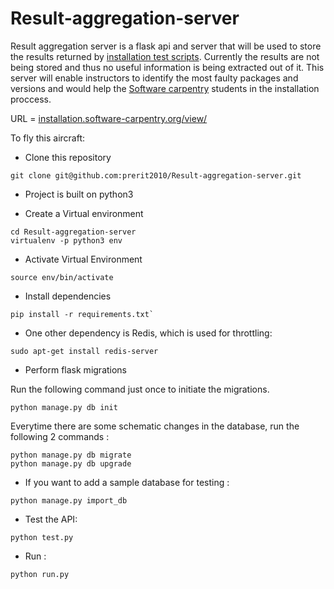 # Result-aggregation-server

Result aggregation server is a flask api and server that will be used to store the results returned by [installation test scripts](https://github.com/wking/swc-setup-installation-test). Currently the results are not being stored and thus no useful information is being extracted out of it.
This server will enable instructors to identify the most faulty packages and versions and would help the [Software carpentry](http://software-carpentry.org/) students in the installation proccess.

URL = [installation.software-carpentry.org/view/](http://installation.software-carpentry.org/view/)

To fly this aircraft:

* Clone this repository
```
git clone git@github.com:prerit2010/Result-aggregation-server.git
```
* Project is built on python3

* Create a Virtual environment
```
cd Result-aggregation-server
virtualenv -p python3 env
```
* Activate Virtual Environment
```
source env/bin/activate
```
* Install dependencies
```
pip install -r requirements.txt`
```
* One other dependency is Redis, which is used for throttling:
```
sudo apt-get install redis-server
```

* Perform flask migrations

Run the following command just once to initiate the migrations.
```
python manage.py db init
```
Everytime there are some schematic changes in the database, run the following 2 commands :

```
python manage.py db migrate
python manage.py db upgrade
```

* If you want to add a sample database for testing :
```
python manage.py import_db
```

* Test the API:

```
python test.py
```
* Run :

```
python run.py
```